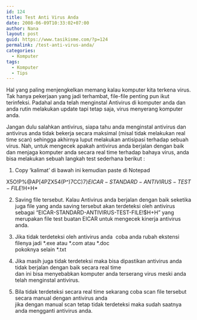 ```yaml
---
id: 124
title: Test Anti Virus Anda
date: 2008-06-09T10:33:02+07:00
author: Nana
layout: post
guid: https://www.tasikisme.com/?p=124
permalink: /test-anti-virus-anda/
categories:
  - Komputer
tags:
  - Komputer
  - Tips
---
```

Hal yang paling menjengkelkan memang kalau komputer kita terkena virus. Tak hanya pekerjaan yang jadi terhambat, file-file penting pun ikut terinfeksi. Padahal anda telah menginstal Antivirus di komputer anda dan anda rutin melakukan update tapi tetap saja, virus menyerang komputer anda.

Jangan dulu salahkan antivirus, siapa tahu anda menginstal antivirus dan antivirus anda tidak bekerja secara maksimal (misal tidak melakukan real time scan) sehingga akhirnya luput melakukan antisipasi terhadap sebuah virus. Nah, untuk mengecek apakah antivirus anda berjalan dengan baik dan menjaga komputer anda secara real time terhadap bahaya virus, anda bisa melakukan sebuah langkah test sederhana berikut :

1. Copy ‘kalimat’ di bawah ini kemudian paste di Notepad

X5O!P%@AP[4PZX54(P^)7CC)7}$EICAR-STANDARD-ANTIVIRUS-TEST-FILE!$H+H*

2. Saving file tersebut. Kalau Antivirus anda berjalan dengan baik seketika juga file yang anda saving tersebut akan terdeteksi oleh antivirus sebagai “EICAR-STANDARD-ANTIVIRUS-TEST-FILE!$H+H” yang merupakan file test buatan EICAR untuk mengecek kinerja antivirus anda.

3. Jika tidak terdeteksi oleh antivirus anda  coba anda rubah ekstensi filenya jadi \*.exe atau \*.com atau *.doc  
pokoknya selain *.txt

4. Jika masih juga tidak terdeteksi maka bisa dipastikan antivirus anda tidak berjalan dengan baik secara real time  
dan ini bisa menyebabkan komputer anda terserang virus meski anda telah menginstal antivirus.

5. Bila tidak terdeteksi secara real time sekarang coba scan file tersebut secara manual dengan antivirus anda  
jika dengan manual scan tetap tidak terdeteksi maka sudah saatnya anda mengganti antivirus anda.
